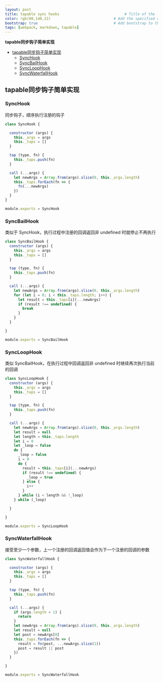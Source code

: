 ```yaml
---
layout: post
title: tapable sync hooks                              # Title of the
color: rgb(80,140,22)                             # Add the specified color as feature image, and change link colors in post
bootstrap: true                                   # Add bootstrap to the page
tags: [webpack, markdown, tapable]
---
```


**tapable同步钩子简单实现**

<!-- START doctoc generated TOC please keep comment here to allow auto update -->
<!-- DON'T EDIT THIS SECTION, INSTEAD RE-RUN doctoc TO UPDATE -->

- [tapable同步钩子简单实现](#tapable%E5%90%8C%E6%AD%A5%E9%92%A9%E5%AD%90%E7%AE%80%E5%8D%95%E5%AE%9E%E7%8E%B0)
  - [SyncHook](#synchook)
  - [SyncBailHook](#syncbailhook)
  - [SyncLoopHook](#syncloophook)
  - [SyncWaterfallHook](#syncwaterfallhook)

<!-- END doctoc generated TOC please keep comment here to allow auto update -->

## tapable同步钩子简单实现

### SyncHook

同步钩子，顺序执行注册的钩子

```js
class SyncHook {

  constructor (args) {
    this._args = args
    this._taps = []
  }

  tap (type, fn) {
    this._taps.push(fn)
  }

  call (...args) {
    let newArgs = Array.from(args).slice(0, this._args.length)
    this._taps.forEach(fn => {
      fn(...newArgs)
    })
  }
}

module.exports = SyncHook
```

### SyncBailHook

类似于 SyncHook，执行过程中注册的回调返回非 undefined 时就停止不再执行

```js
class SyncBailHook {
  constructor (args) {
    this._args = args
    this._taps = []
  }

  tap (type, fn) {
    this._taps.push(fn)
  }

  call (...args) {
    let newArgs = Array.from(args).slice(0, this._args.length)
    for (let i = 0; i < this._taps.length; i++) {
      let result = this._taps[i](...newArgs)
      if (result !== undefined) {
        break
      }
    }
  }

}

module.exports = SyncBailHook
```

### SyncLoopHook

类似 SyncBailHook，在执行过程中回调返回非 undefined 时继续再次执行当前的回调

```js
class SyncLoopHook {
  constructor (args) {
    this._args = args
    this._taps = []
  }

  tap (type, fn) {
    this._taps.push(fn)
  }

  call (...args) {
    let newArgs = Array.from(args).slice(0, this._args.length)
    let result = null
    let length = this._taps.length
    let i = 0
    let _loop = false
    do {
      _loop = false
      i = 0
      do {
        result = this._taps[i](...newArgs)
        if (result !== undefined) {
          _loop = true
        } else {
          i++
        }
      } while (i < length && !_loop)
    } while (_loop)

  }

}

module.exports = SyncLoopHook
```

### SyncWaterfallHook

接受至少一个参数，上一个注册的回调返回值会作为下一个注册的回调的参数

```js
class SyncWaterfallHook {

  constructor (args) {
    this._args = args
    this._taps = []
  }

  tap (type, fn) {
    this._taps.push(fn)
  }

  call (...args) {
    if (args.length < 1) {
      return
    }
    let newArgs = Array.from(args).slice(0, this._args.length)
    let result = null
    let post = newArgs[0]
    this._taps.forEach(fn => {
      result = fn(post, ...newArgs.slice(1))
      post = result || post
    })
  }

}

module.exports = SyncWaterfallHook
```

